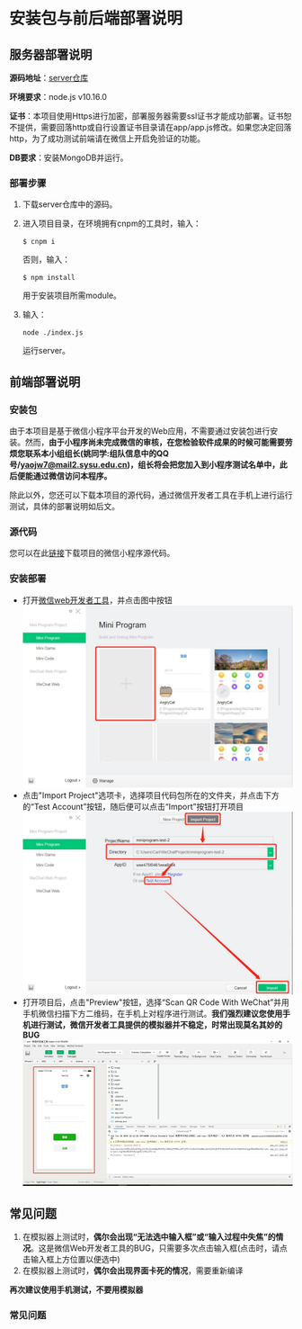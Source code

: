 # 安装包与前后端部署说明

## 服务器部署说明

**源码地址**：[server仓库](https://github.com/2019swsad/server)

**环境要求**：node.js v10.16.0

**证书**：本项目使用Https进行加密，部署服务器需要ssl证书才能成功部署。证书恕不提供，需要回落http或自行设置证书目录请在app/app.js修改。如果您决定回落http，为了成功测试前端请在微信上开启免验证的功能。

**DB要求**：安装MongoDB并运行。

### 部署步骤

1. 下载server仓库中的源码。

2. 进入项目目录，在环境拥有cnpm的工具时，输入：

   ```
   $ cnpm i
   ```
   否则，输入：

   ```
   $ npm install
   ```
   用于安装项目所需module。

3. 输入：

   ```
   node ./index.js
   ```
   运行server。

## 前端部署说明

### 安装包
由于本项目是基于微信小程序平台开发的Web应用，不需要通过安装包进行安装。然而，**由于小程序尚未完成微信的审核，在您检验软件成果的时候可能需要劳烦您联系本小组组长(姚同学:组队信息中的QQ号/yaojw7@mail2.sysu.edu.cn)，组长将会把您加入到小程序测试名单中，此后便能通过微信访问本程序。**

除此以外，您还可以下载本项目的源代码，通过微信开发者工具在手机上进行运行测试，具体的部署说明如后文。

### 源代码
您可以在此[链接](https://github.com/2019swsad/AngryCat)下载项目的微信小程序源代码。

### 安装部署
- 打开[微信web开发者工具](https://developers.weixin.qq.com/miniprogram/dev/devtools/download.html)，并点击图中按钮
  ![1](https://github.com/2019swsad/Software-Engineering-Experiment-Course-Document/blob/master/assets/Deployment/1.jpg)
- 点击"Import Project"选项卡，选择项目代码包所在的文件夹，并点击下方的“Test Account”按钮，随后便可以点击“Import”按钮打开项目
  ![2](assets/Deployment/2.jpg)
- 打开项目后，点击"Preview"按钮，选择“Scan QR Code With WeChat”并用手机微信扫描下方二维码，在手机上对程序进行测试。**我们强烈建议您使用手机进行测试，微信开发者工具提供的模拟器并不稳定，时常出现莫名其妙的BUG**
  ![3](assets/Deployment/3.jpg)

## 常见问题
1. 在模拟器上测试时，**偶尔会出现“无法选中输入框”或“输入过程中失焦”的情况**。这是微信Web开发者工具的BUG，只需要多次点击输入框(点击时，请点击输入框上方位置以便选中)
2. 在模拟器上测试时，**偶尔会出现界面卡死的情况**，需要重新编译

**再次建议使用手机测试，不要用模拟器**

### 常见问题
